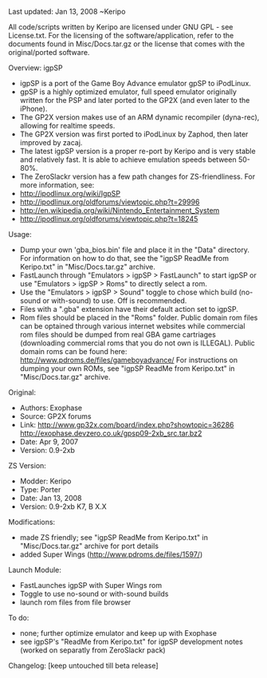 Last updated: Jan 13, 2008
~Keripo

All code/scripts written by Keripo are licensed under
GNU GPL - see License.txt. For the licensing of the
software/application, refer to the documents found in
Misc/Docs.tar.gz or the license that comes with the
original/ported software.

Overview:
igpSP
- igpSP is a port of the Game Boy Advance
  emulator gpSP to iPodLinux.
- gpSP is a highly optimized emulator, full speed
  emulator originally written for the PSP and later
  ported to the GP2X (and even later to the iPhone).
- The GP2X version makes use of an ARM dynamic
  recompiler (dyna-rec), allowing for realtime speeds.
- The GP2X version was first ported to iPodLinux by
  Zaphod, then later improved by zacaj.
- The latest igpSP version is a proper re-port by Keripo
  and is very stable and relatively fast. It is able to
  achieve emulation speeds between 50-80%.  
- The ZeroSlackr version has a few path changes for
  ZS-friendliness.
For more information, see:
- http://ipodlinux.org/wiki/IgpSP
- http://ipodlinux.org/oldforums/viewtopic.php?t=29996
- http://en.wikipedia.org/wiki/Nintendo_Entertainment_System
- http://ipodlinux.org/oldforums/viewtopic.php?t=18245

Usage:
- Dump your own 'gba_bios.bin' file and place it in the "Data"
  directory. For information on how to do that, see the
  "igpSP ReadMe from Keripo.txt" in "Misc/Docs.tar.gz" archive.
- FastLaunch through "Emulators > igpSP > FastLaunch"
  to start igpSP or use "Emulators > igpSP > Roms" to directly
  select a rom.
- Use the "Emulators > igpSP > Sound" toggle to chose which
  build (no-sound or with-sound) to use. Off is recommended.
- Files with a ".gba" extension have their default
  action set to igpSP.
- Rom files should be placed in the "Roms" folder.
  Public domain rom files can be optained through various
  internet websites while commercial rom files should be dumped
  from real GBA game cartriages (downloading commercial
  roms that you do not own is ILLEGAL). Public domain roms can
  be found here: http://www.pdroms.de/files/gameboyadvance/
  For instructions on dumping your own ROMs, see
  "igpSP ReadMe from Keripo.txt" in "Misc/Docs.tar.gz" archive.


Original:
- Authors: Exophase
- Source: GP2X forums
- Link:
  http://www.gp32x.com/board/index.php?showtopic=36286
  http://exophase.devzero.co.uk/gpsp09-2xb_src.tar.bz2
- Date: Apr 9, 2007
- Version: 0.9-2xb

ZS Version:
- Modder: Keripo
- Type: Porter
- Date: Jan 13, 2008
- Version: 0.9-2xb K7, B X.X

Modifications:
- made ZS friendly; see "igpSP ReadMe from Keripo.txt" in
  "Misc/Docs.tar.gz" archive for port details
- added Super Wings (http://www.pdroms.de/files/1597/)

Launch Module:
- FastLaunches igpSP with Super Wings rom
- Toggle to use no-sound or with-sound builds
- launch rom files from file browser

To do:
- none; further optimize emulator and keep up with Exophase
- see igpSP's "ReadMe from Keripo.txt" for igpSP development
  notes (worked on separatly from ZeroSlackr pack)

Changelog:
[keep untouched till beta release]
